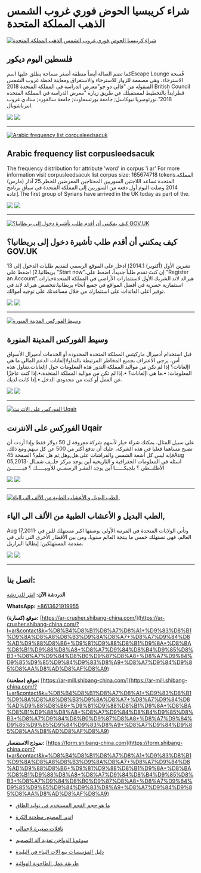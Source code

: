 # شراء كريبسيا الحوض فوري غروب الشمس الذهب المملكة المتحدة

<a href="https://swt.shibang-china.com/?l=ar&img&k=%D8%B4%D8%B1%D8%A7%D8%A1+%D9%83%D8%B1%D9%8A%D8%A8%D8%B3%D9%8A%D8%A7+%D8%A7%D9%84%D8%AD%D9%88%D8%B6+%D9%81%D9%88%D8%B1%D9%8A+%D8%BA%D8%B1%D9%88%D8%A8+%D8%A7%D9%84%D8%B4%D9%85%D8%B3+%D8%A7%D9%84%D8%B0%D9%87%D8%A8+%D8%A7%D9%84%D9%85%D9%85%D9%84%D9%83%D8%A9+%D8%A7%D9%84%D9%85%D8%AA%D8%AD%D8%AF%D8%A9" target="_blank">![شراء كريبسيا الحوض فوري غروب الشمس الذهب المملكة المتحدة](http://static.shibang-china.com/all-800x300/629.jpg)</a>

## فلسطين اليوم ديكور
كما تضم الصالة أيضاً منطقة أصغر مساحة يطلق عليها اسمEscape Lounge فُسحة الاسترخاء، وهي مصممة للزوار للاسترخاء والاستغراق ومعاينة لحظة غروب الشمس المنقولة من "فالي دو جو"معرض الدراسة في المملكة المتحدة 2018 British Council قطرابدأ بالتخطيط لمستقبلك عن طريق زيارة &quot;معرض الدراسة في المملكة المتحدة 2018&quot;.نورثومبريا نيوكاسل; جامعة بورتسماوث; جامعة سالفورد; ستادي غروب انترناشونال.


<a href="https://whatsapp.shibangsoft.com/WhatsApp.php" target="_blank" title="WhatsApp">![](http://static.shibang-china.com/icon/whatsapp.png)</a> <a href="https://swt.shibang-china.com/?l=ar&icon&k=%D8%B4%D8%B1%D8%A7%D8%A1+%D9%83%D8%B1%D9%8A%D8%A8%D8%B3%D9%8A%D8%A7+%D8%A7%D9%84%D8%AD%D9%88%D8%B6+%D9%81%D9%88%D8%B1%D9%8A+%D8%BA%D8%B1%D9%88%D8%A8+%D8%A7%D9%84%D8%B4%D9%85%D8%B3+%D8%A7%D9%84%D8%B0%D9%87%D8%A8+%D8%A7%D9%84%D9%85%D9%85%D9%84%D9%83%D8%A9+%D8%A7%D9%84%D9%85%D8%AA%D8%AD%D8%AF%D8%A9" target="_blank">![](http://static.shibang-china.com/icon/chat-ar.png)</a>

---

<a href="https://swt.shibang-china.com/?l=ar&img&k=%D8%B4%D8%B1%D8%A7%D8%A1+%D9%83%D8%B1%D9%8A%D8%A8%D8%B3%D9%8A%D8%A7+%D8%A7%D9%84%D8%AD%D9%88%D8%B6+%D9%81%D9%88%D8%B1%D9%8A+%D8%BA%D8%B1%D9%88%D8%A8+%D8%A7%D9%84%D8%B4%D9%85%D8%B3+%D8%A7%D9%84%D8%B0%D9%87%D8%A8+%D8%A7%D9%84%D9%85%D9%85%D9%84%D9%83%D8%A9+%D8%A7%D9%84%D9%85%D8%AA%D8%AD%D8%AF%D8%A9" target="_blank">![Arabic frequency list corpusleedsacuk](http://static.shibang-china.com/all-800x300/1337.jpg)</a>

## Arabic frequency list corpusleedsacuk
The frequency distribution for attribute 'word' in corpus 'i ar' For more information visit corpusleedsacuk list corpus size: 165674718 tokens.المملكة المتحدة تساعد اللاجئين السوريين المحتاجين المعرضين للخطر.25 آذار (مارس) 2014.وصلت اليوم أول دفعة من السوريين إلى المملكة المتحدة في سياق برنامج إعادة.The first group of Syrians have arrived in the UK today as part of the.


<a href="https://whatsapp.shibangsoft.com/WhatsApp.php" target="_blank" title="WhatsApp">![](http://static.shibang-china.com/icon/whatsapp.png)</a> <a href="https://swt.shibang-china.com/?l=ar&icon&k=%D8%B4%D8%B1%D8%A7%D8%A1+%D9%83%D8%B1%D9%8A%D8%A8%D8%B3%D9%8A%D8%A7+%D8%A7%D9%84%D8%AD%D9%88%D8%B6+%D9%81%D9%88%D8%B1%D9%8A+%D8%BA%D8%B1%D9%88%D8%A8+%D8%A7%D9%84%D8%B4%D9%85%D8%B3+%D8%A7%D9%84%D8%B0%D9%87%D8%A8+%D8%A7%D9%84%D9%85%D9%85%D9%84%D9%83%D8%A9+%D8%A7%D9%84%D9%85%D8%AA%D8%AD%D8%AF%D8%A9" target="_blank">![](http://static.shibang-china.com/icon/chat-ar.png)</a>

---

<a href="https://swt.shibang-china.com/?l=ar&img&k=%D8%B4%D8%B1%D8%A7%D8%A1+%D9%83%D8%B1%D9%8A%D8%A8%D8%B3%D9%8A%D8%A7+%D8%A7%D9%84%D8%AD%D9%88%D8%B6+%D9%81%D9%88%D8%B1%D9%8A+%D8%BA%D8%B1%D9%88%D8%A8+%D8%A7%D9%84%D8%B4%D9%85%D8%B3+%D8%A7%D9%84%D8%B0%D9%87%D8%A8+%D8%A7%D9%84%D9%85%D9%85%D9%84%D9%83%D8%A9+%D8%A7%D9%84%D9%85%D8%AA%D8%AD%D8%AF%D8%A9" target="_blank">![كيف يمكنني أن أقدم طلب تأشيرة دخول إلى بريطانيا؟ GOV.UK](http://static.shibang-china.com/all-800x300/976.jpg)</a>

## كيف يمكنني أن أقدم طلب تأشيرة دخول إلى بريطانيا؟ GOV.UK
13 تشرين الأول (أكتوبر) 2014.1) ادخل على الموقع الرسمي لتقديم طلبات الدخول إلى بريطانيا.2) اضغط على "Start now".إن كنتَ تقدم طلباً جديداً، اضغط على "Register an Account".هيرالد لاند الشريك الأول لاستثمارات الأراضي في المملكة المتحدةخيارات استثمارية حصرية في أفضل المواقع في جميع أنحاء بريطانيا.تتخصص هيرالد لاند في توفير أعلى العائدات على استثمارك من خلال مساعدتك على توجيه أموالك.


<a href="https://whatsapp.shibangsoft.com/WhatsApp.php" target="_blank" title="WhatsApp">![](http://static.shibang-china.com/icon/whatsapp.png)</a> <a href="https://swt.shibang-china.com/?l=ar&icon&k=%D8%B4%D8%B1%D8%A7%D8%A1+%D9%83%D8%B1%D9%8A%D8%A8%D8%B3%D9%8A%D8%A7+%D8%A7%D9%84%D8%AD%D9%88%D8%B6+%D9%81%D9%88%D8%B1%D9%8A+%D8%BA%D8%B1%D9%88%D8%A8+%D8%A7%D9%84%D8%B4%D9%85%D8%B3+%D8%A7%D9%84%D8%B0%D9%87%D8%A8+%D8%A7%D9%84%D9%85%D9%85%D9%84%D9%83%D8%A9+%D8%A7%D9%84%D9%85%D8%AA%D8%AD%D8%AF%D8%A9" target="_blank">![](http://static.shibang-china.com/icon/chat-ar.png)</a>

---

<a href="https://swt.shibang-china.com/?l=ar&img&k=%D8%B4%D8%B1%D8%A7%D8%A1+%D9%83%D8%B1%D9%8A%D8%A8%D8%B3%D9%8A%D8%A7+%D8%A7%D9%84%D8%AD%D9%88%D8%B6+%D9%81%D9%88%D8%B1%D9%8A+%D8%BA%D8%B1%D9%88%D8%A8+%D8%A7%D9%84%D8%B4%D9%85%D8%B3+%D8%A7%D9%84%D8%B0%D9%87%D8%A8+%D8%A7%D9%84%D9%85%D9%85%D9%84%D9%83%D8%A9+%D8%A7%D9%84%D9%85%D8%AA%D8%AD%D8%AF%D8%A9" target="_blank">![وسيط الفوركس المدينة المنورة](http://static.shibang-china.com/all-800x300/867.jpg)</a>

## وسيط الفوركس المدينة المنورة
قبل استخدام أدميرال ماركيتس المملكة المتحدة المحدودة أو الخدمات أدميرال الأسواق أس، يرجى الاعتراف بجميع المخاطر المرتبطة بالتداولاإلعانات الدعم المالي ما هي اإلعانات؟ إذا لم تكن من مواليد المملكة التدور هذه المعلومات حول اإلعانات.تتناول هذه المعلومات: •.ما هي اإلعانات؟ •.إذا لم تكن من مواليد المملكة المتحدة.•.إذا كنت عاجزًا عن العمل أو كنت من محدودي الدخل.•.إذا كانت لديك.


<a href="https://whatsapp.shibangsoft.com/WhatsApp.php" target="_blank" title="WhatsApp">![](http://static.shibang-china.com/icon/whatsapp.png)</a> <a href="https://swt.shibang-china.com/?l=ar&icon&k=%D8%B4%D8%B1%D8%A7%D8%A1+%D9%83%D8%B1%D9%8A%D8%A8%D8%B3%D9%8A%D8%A7+%D8%A7%D9%84%D8%AD%D9%88%D8%B6+%D9%81%D9%88%D8%B1%D9%8A+%D8%BA%D8%B1%D9%88%D8%A8+%D8%A7%D9%84%D8%B4%D9%85%D8%B3+%D8%A7%D9%84%D8%B0%D9%87%D8%A8+%D8%A7%D9%84%D9%85%D9%85%D9%84%D9%83%D8%A9+%D8%A7%D9%84%D9%85%D8%AA%D8%AD%D8%AF%D8%A9" target="_blank">![](http://static.shibang-china.com/icon/chat-ar.png)</a>

---

<a href="https://swt.shibang-china.com/?l=ar&img&k=%D8%B4%D8%B1%D8%A7%D8%A1+%D9%83%D8%B1%D9%8A%D8%A8%D8%B3%D9%8A%D8%A7+%D8%A7%D9%84%D8%AD%D9%88%D8%B6+%D9%81%D9%88%D8%B1%D9%8A+%D8%BA%D8%B1%D9%88%D8%A8+%D8%A7%D9%84%D8%B4%D9%85%D8%B3+%D8%A7%D9%84%D8%B0%D9%87%D8%A8+%D8%A7%D9%84%D9%85%D9%85%D9%84%D9%83%D8%A9+%D8%A7%D9%84%D9%85%D8%AA%D8%AD%D8%AF%D8%A9" target="_blank">![الفوركس على الانترنت Uqair](http://static.shibang-china.com/all-800x300/951.jpg)</a>

## الفوركس على الانترنت Uqair
على سبيل المثال، يمكنك شراء خيار لأسهم شركة معروفة ل 50 دولار فقط وإذا أردت أن تصبح مساهما فعليا في هذه الشركة، عليك أن تدفع أكثر من 500 عن كل سهم,ومع ذلك، فإنه ليس كل أشعة الشمس والفراشات على.هل,وهل,ثم هل تعلم؟ الصفحة 45Aug 05,2013&#0183;&#32;اسئله في المعلومات الجغرافية و التاريخية أين يوجد مركز حلــف شمـال الأطلنــطي ؟ بلجيكــــــا أين يوجد المقـر الرسمــي للأوبيـــــك ؟ فيــــــــنَ


<a href="https://whatsapp.shibangsoft.com/WhatsApp.php" target="_blank" title="WhatsApp">![](http://static.shibang-china.com/icon/whatsapp.png)</a> <a href="https://swt.shibang-china.com/?l=ar&icon&k=%D8%B4%D8%B1%D8%A7%D8%A1+%D9%83%D8%B1%D9%8A%D8%A8%D8%B3%D9%8A%D8%A7+%D8%A7%D9%84%D8%AD%D9%88%D8%B6+%D9%81%D9%88%D8%B1%D9%8A+%D8%BA%D8%B1%D9%88%D8%A8+%D8%A7%D9%84%D8%B4%D9%85%D8%B3+%D8%A7%D9%84%D8%B0%D9%87%D8%A8+%D8%A7%D9%84%D9%85%D9%85%D9%84%D9%83%D8%A9+%D8%A7%D9%84%D9%85%D8%AA%D8%AD%D8%AF%D8%A9" target="_blank">![](http://static.shibang-china.com/icon/chat-ar.png)</a>

---

<a href="https://swt.shibang-china.com/?l=ar&img&k=%D8%B4%D8%B1%D8%A7%D8%A1+%D9%83%D8%B1%D9%8A%D8%A8%D8%B3%D9%8A%D8%A7+%D8%A7%D9%84%D8%AD%D9%88%D8%B6+%D9%81%D9%88%D8%B1%D9%8A+%D8%BA%D8%B1%D9%88%D8%A8+%D8%A7%D9%84%D8%B4%D9%85%D8%B3+%D8%A7%D9%84%D8%B0%D9%87%D8%A8+%D8%A7%D9%84%D9%85%D9%85%D9%84%D9%83%D8%A9+%D8%A7%D9%84%D9%85%D8%AA%D8%AD%D8%AF%D8%A9" target="_blank">![الطب البديل و الأعشاب الطبية من الألف الى الياء,](http://static.shibang-china.com/all-800x300/1171.jpg)</a>

## الطب البديل و الأعشاب الطبية من الألف الى الياء,
Aug 17,2011&#0183;&#32;وتأتي الولايات المتحدة في المرتبة الأولى بوصفها اكبر مستهلك للبن في العالم، فهي تستهلك خمس ما ينتجة العالم سنويا، ومن بين الأقطار الأخرى التي تأتي في مقدمة المستهلكين: إيطاليا البرازيل.

<a href="https://whatsapp.shibangsoft.com/WhatsApp.php" target="_blank" title="WhatsApp">![](http://static.shibang-china.com/icon/whatsapp.png)</a> <a href="https://swt.shibang-china.com/?l=ar&icon&k=%D8%B4%D8%B1%D8%A7%D8%A1+%D9%83%D8%B1%D9%8A%D8%A8%D8%B3%D9%8A%D8%A7+%D8%A7%D9%84%D8%AD%D9%88%D8%B6+%D9%81%D9%88%D8%B1%D9%8A+%D8%BA%D8%B1%D9%88%D8%A8+%D8%A7%D9%84%D8%B4%D9%85%D8%B3+%D8%A7%D9%84%D8%B0%D9%87%D8%A8+%D8%A7%D9%84%D9%85%D9%85%D9%84%D9%83%D8%A9+%D8%A7%D9%84%D9%85%D8%AA%D8%AD%D8%AF%D8%A9" target="_blank">![](http://static.shibang-china.com/icon/chat-ar.png)</a>

---
## اتصل بنا:

**الدردشة الآن:** [انقر للدردشة](https://swt.shibang-china.com?l=ar&contact&k=%D8%B4%D8%B1%D8%A7%D8%A1+%D9%83%D8%B1%D9%8A%D8%A8%D8%B3%D9%8A%D8%A7+%D8%A7%D9%84%D8%AD%D9%88%D8%B6+%D9%81%D9%88%D8%B1%D9%8A+%D8%BA%D8%B1%D9%88%D8%A8+%D8%A7%D9%84%D8%B4%D9%85%D8%B3+%D8%A7%D9%84%D8%B0%D9%87%D8%A8+%D8%A7%D9%84%D9%85%D9%85%D9%84%D9%83%D8%A9+%D8%A7%D9%84%D9%85%D8%AA%D8%AD%D8%AF%D8%A9)

**WhatsApp:**  [+8613621919955](https://whatsapp.shibangsoft.com/WhatsApp.php)

**موقع (كسارة):** [https://ar-crusher.shibang-china.com/](https://ar-crusher.shibang-china.com/?l=ar&contact&k=%D8%B4%D8%B1%D8%A7%D8%A1+%D9%83%D8%B1%D9%8A%D8%A8%D8%B3%D9%8A%D8%A7+%D8%A7%D9%84%D8%AD%D9%88%D8%B6+%D9%81%D9%88%D8%B1%D9%8A+%D8%BA%D8%B1%D9%88%D8%A8+%D8%A7%D9%84%D8%B4%D9%85%D8%B3+%D8%A7%D9%84%D8%B0%D9%87%D8%A8+%D8%A7%D9%84%D9%85%D9%85%D9%84%D9%83%D8%A9+%D8%A7%D9%84%D9%85%D8%AA%D8%AD%D8%AF%D8%A9)

**موقع (مطحنة):** [https://ar-mill.shibang-china.com/](https://ar-mill.shibang-china.com/?l=ar&contact&k=%D8%B4%D8%B1%D8%A7%D8%A1+%D9%83%D8%B1%D9%8A%D8%A8%D8%B3%D9%8A%D8%A7+%D8%A7%D9%84%D8%AD%D9%88%D8%B6+%D9%81%D9%88%D8%B1%D9%8A+%D8%BA%D8%B1%D9%88%D8%A8+%D8%A7%D9%84%D8%B4%D9%85%D8%B3+%D8%A7%D9%84%D8%B0%D9%87%D8%A8+%D8%A7%D9%84%D9%85%D9%85%D9%84%D9%83%D8%A9+%D8%A7%D9%84%D9%85%D8%AA%D8%AD%D8%AF%D8%A9)

**نموذج الاستفسار:** [https://form.shibang-china.com](https://form.shibang-china.com?l=ar&contact&k=%D8%B4%D8%B1%D8%A7%D8%A1+%D9%83%D8%B1%D9%8A%D8%A8%D8%B3%D9%8A%D8%A7+%D8%A7%D9%84%D8%AD%D9%88%D8%B6+%D9%81%D9%88%D8%B1%D9%8A+%D8%BA%D8%B1%D9%88%D8%A8+%D8%A7%D9%84%D8%B4%D9%85%D8%B3+%D8%A7%D9%84%D8%B0%D9%87%D8%A8+%D8%A7%D9%84%D9%85%D9%85%D9%84%D9%83%D8%A9+%D8%A7%D9%84%D9%85%D8%AA%D8%AD%D8%AF%D8%A9)

* [ما هو حجم الفحم المستخدم في توليد الطاق](../35/%D9%85%D8%A7%20%D9%87%D9%88%20%D8%AD%D8%AC%D9%85%20%D8%A7%D9%84%D9%81%D8%AD%D9%85%20%D8%A7%D9%84%D9%85%D8%B3%D8%AA%D8%AE%D8%AF%D9%85%20%D9%81%D9%8A%20%D8%AA%D9%88%D9%84%D9%8A%D8%AF%20%D8%A7%D9%84%D8%B7%D8%A7%D9%82.md)

* [إندو، المصنع، مطحنة الكرة](../34/%D8%A5%D9%86%D8%AF%D9%88%D8%8C%20%D8%A7%D9%84%D9%85%D8%B5%D9%86%D8%B9%D8%8C%20%D9%85%D8%B7%D8%AD%D9%86%D8%A9%20%D8%A7%D9%84%D9%83%D8%B1%D8%A9.md)

* [ناقلات صغيرة لإجمالي](../34/%D9%86%D8%A7%D9%82%D9%84%D8%A7%D8%AA%20%D8%B5%D8%BA%D9%8A%D8%B1%D8%A9%20%D9%84%D8%A5%D8%AC%D9%85%D8%A7%D9%84%D9%8A.md)

* [سوغونا الدواجن تغذية آلة التصميم](../32/%D8%B3%D9%88%D8%BA%D9%88%D9%86%D8%A7%20%D8%A7%D9%84%D8%AF%D9%88%D8%A7%D8%AC%D9%86%20%D8%AA%D8%BA%D8%B0%D9%8A%D8%A9%20%D8%A2%D9%84%D8%A9%20%D8%A7%D9%84%D8%AA%D8%B5%D9%85%D9%8A%D9%85.md)

* [دليل المؤسسات بيع الات البناء في البليدة](../35/%D8%AF%D9%84%D9%8A%D9%84%20%D8%A7%D9%84%D9%85%D8%A4%D8%B3%D8%B3%D8%A7%D8%AA%20%D8%A8%D9%8A%D8%B9%20%D8%A7%D9%84%D8%A7%D8%AA%20%D8%A7%D9%84%D8%A8%D9%86%D8%A7%D8%A1%20%D9%81%D9%8A%20%D8%A7%D9%84%D8%A8%D9%84%D9%8A%D8%AF%D8%A9.md)

* [طريقة عمل الطاحونة الهوائية](../35/%D8%B7%D8%B1%D9%8A%D9%82%D8%A9%20%D8%B9%D9%85%D9%84%20%D8%A7%D9%84%D8%B7%D8%A7%D8%AD%D9%88%D9%86%D8%A9%20%D8%A7%D9%84%D9%87%D9%88%D8%A7%D8%A6%D9%8A%D8%A9.md)